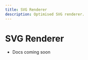 ```yaml
---
title: SVG Renderer
description: Optimised SVG renderer.
---
```


# SVG Renderer

- Docs coming soon
